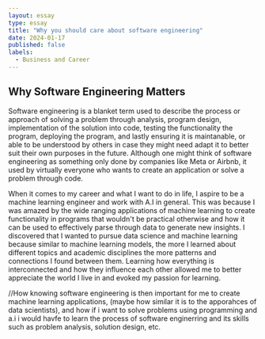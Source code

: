 ```yaml
---
layout: essay
type: essay
title: "Why you should care about software engineering"
date: 2024-01-17
published: false
labels:
  - Business and Career
---
```


## Why Software Engineering Matters

Software engineering is a blanket term used to describe the process or approach of solving a problem through analysis, program design,  implementation of the solution into code, testing the functionality the program, deploying the program, and lastly ensuring it is maintanable, or able to be understood by others in case they might need adapt it to better suit their own purposes in the future. Although one might think of software engineering as something only done by companies like Meta or Airbnb, it used by virtually everyone who wants to create an application or solve a problem through code. 

When it comes to my career and what I want to do in life, I aspire to be a machine learning engineer and work with A.I in general. This was because I was amazed by the wide ranging applications of machine learning to create functionality in programs that wouldn't be practical otherwise and how it can be used to effectively parse through data to generate new insights. I discovered that I wanted to pursue data science and machine learning because similar to machine learning models, the more I learned about different topics and academic disciplines the more patterns and connections I found between them. Learning how everything is interconnected and how they influence each other allowed me to better appreciate the world I live in and evoked my passion for learning. 

//How knowing software engineering is then important for me to create machine learning applications, (maybe how similar it is to the apporahces of data scientists), and how if i want to solve problems using programming and a.i i would havfe to learn the process of software enginerring and its skills such as problem analysis, solution design, etc.



